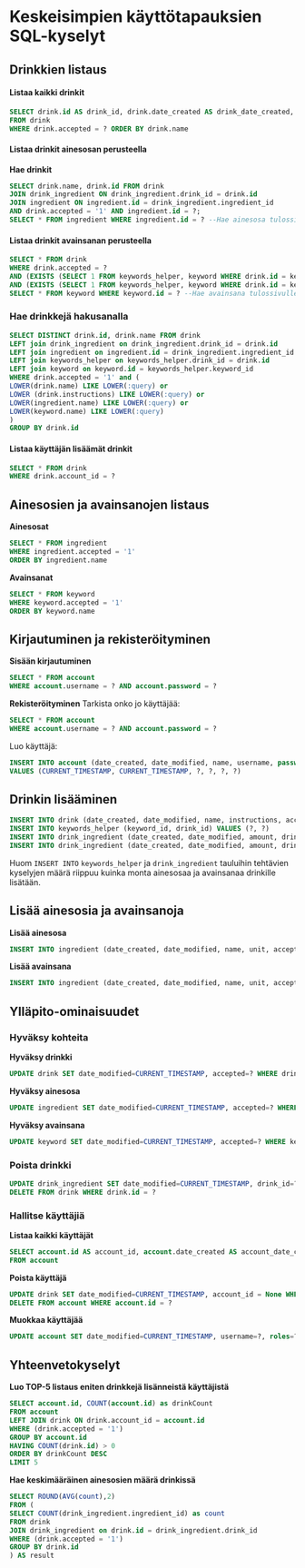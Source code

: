 # Keskeisimpien käyttötapauksien SQL-kyselyt

## Drinkkien listaus

#### Listaa kaikki drinkit
```SQL
SELECT drink.id AS drink_id, drink.date_created AS drink_date_created, drink.date_modified AS drink_date_modified, drink.name AS drink_name, drink.instructions AS drink_instructions, drink.accepted AS drink_accepted, drink.account_id AS drink_account_id 
FROM drink 
WHERE drink.accepted = ? ORDER BY drink.name
```

#### Listaa drinkit ainesosan perusteella
**Hae drinkit**
```SQL
SELECT drink.name, drink.id FROM drink
JOIN drink_ingredient ON drink_ingredient.drink_id = drink.id
JOIN ingredient ON ingredient.id = drink_ingredient.ingredient_id
AND drink.accepted = '1' AND ingredient.id = ?;
SELECT * FROM ingredient WHERE ingredient.id = ? --Hae ainesosa tulossivulle
```

#### Listaa drinkit avainsanan perusteella
```SQL
SELECT * FROM drink 
WHERE drink.accepted = ?
AND (EXISTS (SELECT 1 FROM keywords_helper, keyword WHERE drink.id = keywords_helper.drink_id AND keyword.id = keywords_helper.keyword_id AND keyword.id = ?))
AND (EXISTS (SELECT 1 FROM keywords_helper, keyword WHERE drink.id = keywords_helper.drink_id AND keyword.id = keywords_helper.keyword_id AND keyword.accepted = '1');
SELECT * FROM keyword WHERE keyword.id = ? --Hae avainsana tulossivulle
```

### Hae drinkkejä hakusanalla

```SQL
SELECT DISTINCT drink.id, drink.name FROM drink
LEFT join drink_ingredient on drink_ingredient.drink_id = drink.id
LEFT join ingredient on ingredient.id = drink_ingredient.ingredient_id
LEFT join keywords_helper on keywords_helper.drink_id = drink.id
LEFT join keyword on keyword.id = keywords_helper.keyword_id
WHERE drink.accepted = '1' and (
LOWER(drink.name) LIKE LOWER(:query) or
LOWER (drink.instructions) LIKE LOWER(:query) or
LOWER(ingredient.name) LIKE LOWER(:query) or
LOWER(keyword.name) LIKE LOWER(:query)
)
GROUP BY drink.id
```

#### Listaa käyttäjän lisäämät drinkit
```SQL
SELECT * FROM drink 
WHERE drink.account_id = ?
```

## Ainesosien ja avainsanojen listaus
**Ainesosat**
```SQL
SELECT * FROM ingredient 
WHERE ingredient.accepted = '1'
ORDER BY ingredient.name
```
**Avainsanat**
```SQL
SELECT * FROM keyword 
WHERE keyword.accepted = '1'
ORDER BY keyword.name
```

## Kirjautuminen ja rekisteröityminen
**Sisään kirjautuminen**
```SQL
SELECT * FROM account 
WHERE account.username = ? AND account.password = ?
```
**Rekisteröityminen**
Tarkista onko jo käyttäjää:
```SQL
SELECT * FROM account 
WHERE account.username = ? AND account.password = ?
```
Luo käyttäjä:
```SQL
INSERT INTO account (date_created, date_modified, name, username, password, roles)
VALUES (CURRENT_TIMESTAMP, CURRENT_TIMESTAMP, ?, ?, ?, ?)
```
## Drinkin lisääminen
```SQL
INSERT INTO drink (date_created, date_modified, name, instructions, accepted, account_id) VALUES (CURRENT_TIMESTAMP, CURRENT_TIMESTAMP, ?, ?, ?, ?)
INSERT INTO keywords_helper (keyword_id, drink_id) VALUES (?, ?)
INSERT INTO drink_ingredient (date_created, date_modified, amount, drink_id, ingredient_id) VALUES (CURRENT_TIMESTAMP, CURRENT_TIMESTAMP, ?, ?, ?)
INSERT INTO drink_ingredient (date_created, date_modified, amount, drink_id, ingredient_id) VALUES (CURRENT_TIMESTAMP, CURRENT_TIMESTAMP, ?, ?, ?)
```
Huom `INSERT INTO` `keywords_helper` ja `drink_ingredient` tauluihin tehtävien kyselyjen määrä riippuu kuinka monta ainesosaa ja avainsanaa drinkille lisätään.

## Lisää ainesosia ja avainsanoja
**Lisää ainesosa**
```SQL
INSERT INTO ingredient (date_created, date_modified, name, unit, accepted, account_id) VALUES (CURRENT_TIMESTAMP, CURRENT_TIMESTAMP, ?, ?, ?, ?)
```
**Lisää avainsana**
```SQL
INSERT INTO ingredient (date_created, date_modified, name, unit, accepted, account_id) VALUES (CURRENT_TIMESTAMP, CURRENT_TIMESTAMP, ?, ?, ?, ?)
```

## Ylläpito-ominaisuudet
### Hyväksy kohteita
**Hyväksy drinkki**
```SQL
UPDATE drink SET date_modified=CURRENT_TIMESTAMP, accepted=? WHERE drink.id = ?
```
**Hyväksy ainesosa**
```SQL
UPDATE ingredient SET date_modified=CURRENT_TIMESTAMP, accepted=? WHERE ingredient.id = ?
```
**Hyväksy avainsana**
```SQL
UPDATE keyword SET date_modified=CURRENT_TIMESTAMP, accepted=? WHERE keyword.id = ?
```

### Poista drinkki
```SQL
UPDATE drink_ingredient SET date_modified=CURRENT_TIMESTAMP, drink_id=? WHERE drink_ingredient.id = ?
DELETE FROM drink WHERE drink.id = ?
```

### Hallitse käyttäjiä
**Listaa kaikki käyttäjät**
```SQL
SELECT account.id AS account_id, account.date_created AS account_date_created, account.date_modified AS account_date_modified, account.name AS account_name, account.username AS account_username, account.password AS account_password, account.roles AS account_roles
FROM account
```
**Poista käyttäjä**
```SQL
UPDATE drink SET date_modified=CURRENT_TIMESTAMP, account_id = None WHERE drink.id = ?
DELETE FROM account WHERE account.id = ?
```
**Muokkaa käyttäjää**
```SQL
UPDATE account SET date_modified=CURRENT_TIMESTAMP, username=?, roles=? WHERE account.id = ?
```

## Yhteenvetokyselyt
**Luo TOP-5 listaus eniten drinkkejä lisänneistä käyttäjistä**
```SQL
SELECT account.id, COUNT(account.id) as drinkCount
FROM account
LEFT JOIN drink ON drink.account_id = account.id
WHERE (drink.accepted = '1')
GROUP BY account.id
HAVING COUNT(drink.id) > 0
ORDER BY drinkCount DESC
LIMIT 5
```

**Hae keskimääräinen ainesosien määrä drinkissä**
```SQL
SELECT ROUND(AVG(count),2)
FROM (
SELECT COUNT(drink_ingredient.ingredient_id) as count
FROM drink
JOIN drink_ingredient on drink.id = drink_ingredient.drink_id
WHERE (drink.accepted = '1')
GROUP BY drink.id
) AS result
```